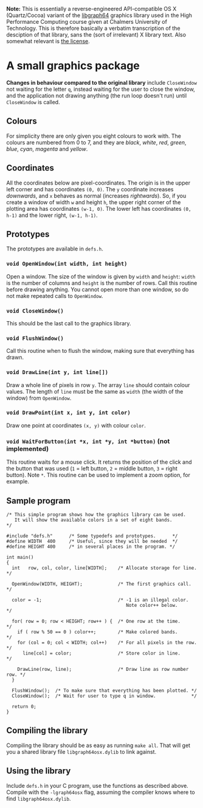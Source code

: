**Note:** This is essentially a reverse-engineered API-compatible OS X (Quartz/Cocoa) variant of the [libgraph64](http://www.math.chalmers.se/Math/Grundutb/CTH/tma881/1213/Assignments/THREADS/graphics.html) graphics library used in the High Performance Computing course given at Chalmers University of Technology. This is therefore basically a verbatim transcription of the desciption of that library, sans the (sort of irrelevant) X library text. Also somewhat relevant is [the license](LICENSE.md).

# A small graphics package
**Changes in behaviour compared to the original library** include `CloseWindow` not waiting for the letter `q`, instead waiting for the user to close the window, and the application not drawing anything (the run loop doesn't run) until `CloseWindow` is called.

## Colours
For simplicity there are only given you eight colours to work with. The colours are numbered from 0 to 7, and they are _black_, _white_, _red_, _green_, _blue_, _cyan_, _magenta_ and _yellow_.

## Coordinates
All the coordinates below are pixel-coordinates. The origin is in the upper
left corner and has coordinates `(0, 0)`. The `y` coordinate increases _downwards_, and `x` behaves as normal (increases _rightwards_).
So, if you create a window of width `w` and height `h`, the upper right corner of the plotting area has coordinates `(w-1, 0)`. The lower left has coordinates `(0, h-1)` and the lower right, `(w-1, h-1)`.

## Prototypes
The prototypes are available in `defs.h`.

### `void OpenWindow(int width, int height)`
Open a window. The size of the window is given by `width` and `height`: `width` is the number of columns and `height` is the number of rows. Call this routine before drawing anything. You cannot open more than one window, so do not make repeated calls to `OpenWindow`.

### `void CloseWindow()`
This should be the last call to the graphics library.

### `void FlushWindow()`
Call this routine when to flush the window, making sure that everything has drawn.

### `void DrawLine(int y, int line[])`
Draw a whole line of pixels in row `y`. The array `line` should contain colour values. The length of `line` must be the same as `width` (the width of the window) from `OpenWindow`.

### `void DrawPoint(int x, int y, int color)`
Draw one point at coordinates `(x, y)` with colour `color`.

### `void WaitForButton(int *x, int *y, int *button)` (not implemented)
This routine waits for a mouse click. It returns the position of the click and the button that was used (`1` = left button, `2` = middle button, `3` = right button). Note `*`. This routine can be used to implement a zoom option, for example.

## Sample program

    /* This simple program shows how the graphics library can be used. 
       It will show the available colors in a set of eight bands.
    */

    #include "defs.h"      /* Some typedefs and prototypes.      */
    #define WIDTH  400     /* Useful, since they will be needed  */
    #define HEIGHT 400     /* in several places in the program. */

    int main()
    {
      int   row, col, color, line[WIDTH];    /* Allocate storage for line.   */

      OpenWindow(WIDTH, HEIGHT);             /* The first graphics call.     */

      color = -1;                            /* -1 is an illegal color.
                                                Note color++ below.          */

      for( row = 0; row < HEIGHT; row++ ) {  /* One row at the time.         */
        if ( row % 50 == 0 ) color++;        /* Make colored bands.          */
        for (col = 0; col < WIDTH; col++)    /* For all pixels in the row.   */
          line[col] = color;                 /* Store color in line.         */

        DrawLine(row, line);                 /* Draw line as row number row. */
      }

      FlushWindow();  /* To make sure that everything has been plotted. */
      CloseWindow();  /* Wait for user to type q in window.             */

      return 0;
    }

## Compiling the library
Compiling the library should be as easy as running `make all`. That will get you a shared library file `libgraph64osx.dylib` to link against.

## Using the library
Include `defs.h` in your C program, use the functions as described above. Compile with the `-lgraph64osx` flag, assuming the compiler knows where to find `libgraph64osx.dylib`.
